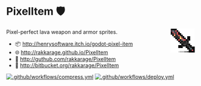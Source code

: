 # **PixelItem** 🛡️

<img align="right" src="icon.png">

Pixel-perfect lava weapon and armor sprites.

- 📦 <http://henrysoftware.itch.io/godot-pixel-item>
- 🌐 <http://rakkarage.github.io/PixelItem>
- 📃 <http://guthub.com/rakkarage/PixelItem>
- 📃 <http://bitbucket.org/rakkarage/PixelItem>

[![.github/workflows/compress.yml](https://github.com/rakkarage/PixelItem/actions/workflows/compress.yml/badge.svg)](https://github.com/rakkarage/PixelItem/actions/workflows/compress.yml)
[![.github/workflows/deploy.yml](https://github.com/rakkarage/PixelItem/actions/workflows/deploy.yml/badge.svg)](https://github.com/rakkarage/PixelItem/actions/workflows/deploy.yml)
